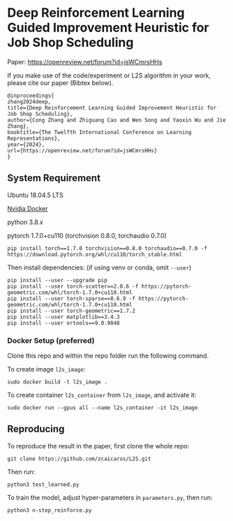 # Deep Reinforcement Learning Guided Improvement Heuristic for Job Shop Scheduling

Paper: https://openreview.net/forum?id=jsWCmrsHHs

If you make use of the code/experiment or L2S algorithm in your work, please cite our paper (Bibtex below).
```
@inproceedings{
zhang2024deep,
title={Deep Reinforcement Learning Guided Improvement Heuristic for Job Shop Scheduling},
author={Cong Zhang and Zhiguang Cao and Wen Song and Yaoxin Wu and Jie Zhang},
booktitle={The Twelfth International Conference on Learning Representations},
year={2024},
url={https://openreview.net/forum?id=jsWCmrsHHs}
}
```

## System Requirement
Ubuntu 18.04.5 LTS 

[Nvidia Docker](https://docs.nvidia.com/datacenter/cloud-native/container-toolkit/install-guide.html#docker)


python 3.8.x

pytorch 1.7.0+cu110 (torchvision 0.8.0, torchaudio 0.7.0)
```commandline
pip install torch==1.7.0 torchvision==0.8.0 torchaudio==0.7.0 -f https://download.pytorch.org/whl/cu110/torch_stable.html
```
Then install dependencies: (if using venv or conda, omit `--user`)
```
pip install --user --upgrade pip
pip install --user torch-scatter==2.0.6 -f https://pytorch-geometric.com/whl/torch-1.7.0+cu110.html
pip install --user torch-sparse==0.6.9 -f https://pytorch-geometric.com/whl/torch-1.7.0+cu110.html
pip install --user torch-geometric==1.7.2
pip install --user matplotlib==3.4.3
pip install --user ortools==9.0.9048
```

### Docker Setup (preferred)
Clone this repo and within the repo folder run the following command.

To create image `l2s_image`:
```commandline
sudo docker build -t l2s_image .
```

To create container `l2s_container` from `l2s_image`, and activate it:
```commandline
sudo docker run --gpus all --name l2s_container -it l2s_image
```

## Reproducing
To reproduce the result in the paper, first clone the whole repo:
```commandline
git clone https://github.com/zcaicaros/L2S.git
```
Then run:
```commandline
python3 test_learned.py
```
To train the model, adjust hyper-parameters in `parameters.py`, then run:
```commandline
python3 n-step_reinforce.py
```
